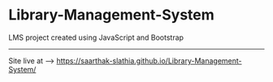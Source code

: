 # Library-Management-System
LMS project created using JavaScript and Bootstrap

---
Site live at --> https://saarthak-slathia.github.io/Library-Management-System/
